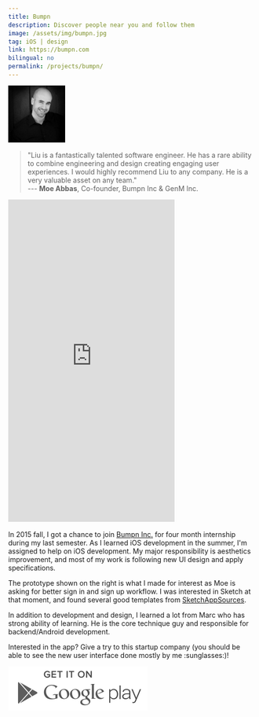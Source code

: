 ```yaml
---
title: Bumpn
description: Discover people near you and follow them
image: /assets/img/bumpn.jpg
tag: iOS | design
link: https://bumpn.com
bilingual: no
permalink: /projects/bumpn/
---
```


<div class="row">
	<div class="2u 3u(medium) 0u$(small) hidden">
        <img class="image circle avatar" src="/assets/img/moe-abbas.jpg" width="116" height="116" alt="Moe Abbas's avatar" />
    </div>
	<div class="10u$ 9u$(medium) 12u$(small)">
		<blockquote>"Liu is a fantastically talented software engineer. He has a rare ability to combine engineering and design creating engaging user experiences. I would highly recommend Liu to any company. He is a very valuable asset on any team."<br>--- <strong>Moe Abbas</strong>, Co-founder, Bumpn Inc & GenM Inc.</blockquote> 
    </div>
</div>

<div class="row">
	<div class="5u 12u$(medium) 12u$(small) marvel">
        <iframe src="https://marvelapp.com/918456?emb=1" width="339" height="656" allowTransparency="true" frameborder="0"></iframe>
    </div>
    <div class="7u$ 12u$(medium) 12u$(small)">
        <p>In 2015 fall, I got a chance to join <a href="https://bumpn.com">Bumpn Inc.</a> for four month internship during my last semester. As I learned iOS development in the summer,
        I'm assigned to help on iOS development. My major responsibility is aesthetics improvement, and most of my work is following new UI design and apply specifications.</p>
        <p>The prototype shown on the right is what I made for interest as Moe is asking for better sign in and sign up workflow.
        I was interested in Sketch at that moment, and found several good templates from <a href="http://www.sketchappsources.com">SketchAppSources</a>.</p>
        <p>In addition to development and design, I learned a lot from Marc who has strong ability of learning. He is the core technique guy and responsible for backend/Android development.</p>
        <p>Interested in the app? Give a try to this startup company (you should be able to see the new user interface done mostly by me :sunglasses:)!</p>
        <a class="download badge" href="https://play.google.com/store/apps/details?id=com.bumpninc.bumpn"><img class="badge" src="/assets/img/google-play-download.svg" alt="Play store download badge"/></a>
    </div>
</div>